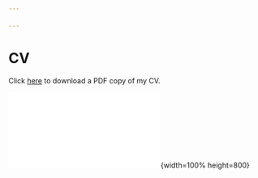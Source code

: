 ```yaml
---

---
```


# CV

Click [here](./files/williamson_cv.pdf) to download a PDF copy of my CV. 

![Alt](./files/williamson_cv.pdf){width=100% height=800}